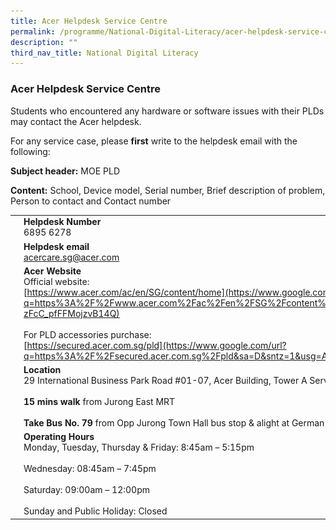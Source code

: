 ```yaml
---
title: Acer Helpdesk Service Centre
permalink: /programme/National-Digital-Literacy/acer-helpdesk-service-centre/
description: ""
third_nav_title: National Digital Literacy
---
```

### Acer Helpdesk Service Centre

Students who encountered any hardware or software issues with their PLDs may contact the Acer helpdesk.

For any service case, please **first** write to the helpdesk email with the following:

**Subject header:** MOE PLD

**Content:** School, Device model, Serial number, Brief description of problem, Person to contact and Contact number

|  |  |
|---|---|
| <img src="/images/helpdesk1.png" style="width:35%" align=left>     |  **Helpdesk Number** <br>6895 6278 |
| <img src="/images/helpdesk2.png" style="width:35%" align=left> |   **Helpdesk email**  <br>[acercare.sg@acer.com](mailto:acercare.sg@acer.com)|
| <img src="/images/helpdesk3.png" style="width:35%" align=left> |  **Acer Website** <Br>Official website: <br>[https://www.acer.com/ac/en/SG/content/home](https://www.google.com/url?q=https%3A%2F%2Fwww.acer.com%2Fac%2Fen%2FSG%2Fcontent%2Fhome&sa=D&sntz=1&usg=AFQjCNEUt8SdEq5-zFcC_pfFFMojzvB14Q)<br> <br>For PLD accessories purchase: <br>[https://secured.acer.com.sg/pld](https://www.google.com/url?q=https%3A%2F%2Fsecured.acer.com.sg%2Fpld&sa=D&sntz=1&usg=AFQjCNFvFCcvB6XWTiskRVI-LTya2n6_pQ)|
|<img src="/images/helpdesk4.png" style="width:35%" align=left>  |  **Location** <br>29 International Business Park Road #01-07, Acer Building, Tower A Service Centre, 609923 <br><br>**15 mins walk** from Jurong East MRT<br><br>**Take Bus No. 79** from Opp Jurong Town Hall bus stop & alight at German Ctr bus stop|
| <img src="/images/helpdesk5.png" style="width:35%" align=left> | **Operating Hours** <Br>Monday, Tuesday, Thursday & Friday: 8:45am – 5:15pm<br><br> Wednesday: 08:45am – 7:45pm <Br><br>Saturday: 09:00am – 12:00pm<br><br>Sunday and Public Holiday: Closed|